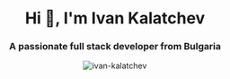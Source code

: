 <h1 align="center">Hi 👋, I'm Ivan Kalatchev </h1>
<h3 align="center">A passionate full stack developer from Bulgaria</span></h3>
<p align="center"><img src="https://komarev.com/ghpvc/?username=ivan-kalatchev&label=Profile%20views&color=0e75b6&style=flat" alt="ivan-kalatchev" /></p>
